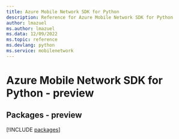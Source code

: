 ```yaml
---
title: Azure Mobile Network SDK for Python
description: Reference for Azure Mobile Network SDK for Python
author: lmazuel
ms.author: lmazuel
ms.data: 12/09/2022
ms.topic: reference
ms.devlang: python
ms.service: mobilenetwork
---
```

# Azure Mobile Network SDK for Python - preview
## Packages - preview
[!INCLUDE [packages](mobile-network-index.md)]